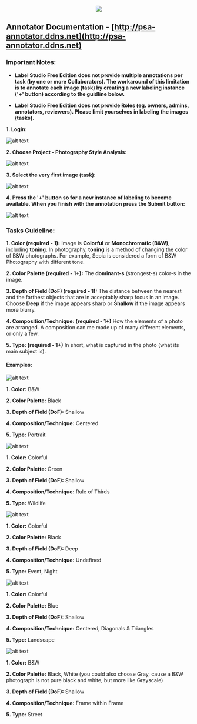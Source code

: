 <p align="center">
  <img src="https://i.imgur.com/68Juvpa.png"/>
</p>

## Annotator Documentation - [http://psa-annotator.ddns.net](http://psa-annotator.ddns.net)

### Important Notes:
* **Label Studio Free Edition does not provide multiple annotations per task (by one or more Collaborators). The workaround of this limitation is to annotate each image (task) by creating a new labeling instance ('+' button) according to the guidline below.**

* **Label Studio Free Edition does not provide Roles (eg. owners, admins, annotators, reviewers). Please limit yourselves in labeling the images (tasks).**

**1. Login:**

![alt text](https://i.imgur.com/i8edR83.png)

**2. Choose Project - Photography Style Analysis:**

![alt text](https://i.imgur.com/hW7vqC7.png)

**3. Select the very first image (task):**

![alt text](https://i.imgur.com/mCBiLSm.png)

**4. Press the '+' button so for a new instance of labeling to become available. When you finish with the annotation press the Submit button:**

![alt text](https://i.imgur.com/lnPdvWb.png)


### Tasks Guideline:

**1. Color (required - 1):**
Image is **Colorful** or **Monochromatic (B&W)**, including **toning**.
In photography, **toning** is a method of changing the color of B&W photographs.
For example, Sepia is considered a form of B&W Photography with different tone.

**2. Color Palette (required - 1+):**
The **dominant-s** (strongest-s) color-s in the image.

**3. Depth of Field (DoF) (required - 1):**
The distance between the nearest and the farthest objects that are in acceptably sharp focus in an image.
Choose **Deep** if the image appears sharp or **Shallow** if the image appears more blurry.

**4. Composition/Technique: (required - 1+)**
How the elements of a photo are arranged.
A composition can me made up of many different elements, or only a few.

**5. Type: (required - 1+)**
In short, what is captured in the photo (what its main subject is).


#### Examples:

![alt text](https://i.imgur.com/8eiQXp8.jpg)

**1. Color:** B&W

**2. Color Palette:** Black

**3. Depth of Field (DoF):** Shallow

**4. Composition/Technique:** Centered

**5. Type:** Portrait

![alt text](https://i.imgur.com/6vtIT0E.jpg)

**1. Color:** Colorful

**2. Color Palette:** Green

**3. Depth of Field (DoF):** Shallow

**4. Composition/Technique:** Rule of Thirds

**5. Type:** Wildlife

![alt text](https://i.imgur.com/KzipdHc.jpg)

**1. Color:** Colorful

**2. Color Palette:** Black

**3. Depth of Field (DoF):** Deep

**4. Composition/Technique:** Undefined

**5. Type:** Event, Night

![alt text](https://i.imgur.com/hoGGJsW.jpg)

**1. Color:** Colorful

**2. Color Palette:** Blue

**3. Depth of Field (DoF):** Shallow

**4. Composition/Technique:** Centered, Diagonals & Triangles

**5. Type:** Landscape

![alt text](https://i.imgur.com/m7yLX4n.jpg)

**1. Color:** B&W

**2. Color Palette:** Black, White (you could also choose Gray, cause a B&W photograph is not pure black and white, but more like Grayscale)

**3. Depth of Field (DoF):** Shallow

**4. Composition/Technique:** Frame within Frame

**5. Type:** Street
